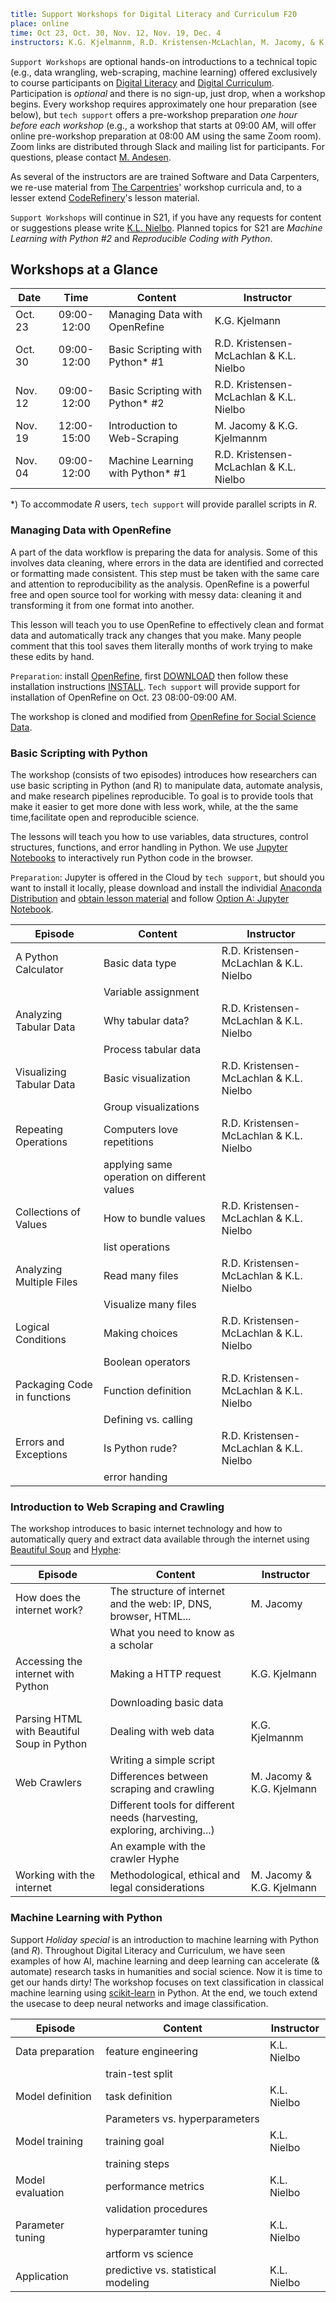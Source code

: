 ```yaml
title: Support Workshops for Digital Literacy and Curriculum F20
place: online
time: Oct 23, Oct. 30, Nov. 12, Nov. 19, Dec. 4
instructors: K.G. Kjelmannm, R.D. Kristensen-McLachlan, M. Jacomy, & K.L. Nielbo
```

`Support Workshops` are optional hands-on introductions to a technical topic (e.g., data wrangling, web-scraping, machine learning) offered exclusively to course participants on [Digital Literacy](https://dighumlab.org/dl/) and [Digital Curriculum](https://dighumlab.org/dc/). Participation is _optional_ and there is no sign-up, just drop, when a workshop begins. Every workshop requires approximately one hour preparation (see below), but `tech support` offers a pre-workshop preparation _one hour before each workshop_ (e.g., a workshop that starts at 09:00 AM, will offer online pre-workshop preparation at 08:00 AM using the same Zoom room). Zoom links are distributed through Slack and mailing list for participants. For questions, please contact [M. Andesen](mailto:m.andersen@au.dk?subject=[DL2]%20Support%20Workshops%20F20).

As several of the instructors are are trained Software and Data Carpenters, we re-use material from [The Carpentries](https://carpentries.org/)' workshop curricula and, to a lesser extend [CodeRefinery](https://coderefinery.org/)'s lesson material.

`Support Workshops` will continue in S21, if you have any requests for content or suggestions please write [K.L. Nielbo](mailto:kln@cas.au.dk?subject=[DL2]%20Support%20Workshops%20F20). Planned topics for S21 are _Machine Learning with Python #2_ and _Reproducible Coding with Python_.

## Workshops at a Glance ##
| Date    | Time        | Content             | Instructor          |
| ------- |:-----------:|---------------------| ------------------ |
| Oct. 23 | 09:00-12:00 | Managing Data with OpenRefine | K.G. Kjelmann |
| Oct. 30 | 09:00-12:00 | Basic Scripting with Python* #1 | R.D. Kristensen-McLachlan & K.L. Nielbo |
| Nov. 12 | 09:00-12:00 | Basic Scripting with Python* #2 | R.D. Kristensen-McLachlan & K.L. Nielbo |
| Nov. 19 | 12:00-15:00 | Introduction to Web-Scraping | M. Jacomy & K.G. Kjelmannm |
| Nov. 04 | 09:00-12:00 | Machine Learning with Python* #1 | R.D. Kristensen-McLachlan & K.L. Nielbo |

*) To accommodate _R_ users, `tech support` will provide parallel scripts in _R_.

### Managing Data with OpenRefine ###

A part of the data workflow is preparing the data for analysis. Some of this involves data cleaning, where errors in the data are identified and corrected or formatting made consistent. This step must be taken with the same care and attention to reproducibility as the analysis. OpenRefine is a powerful free and open source tool for working with messy data: cleaning it and transforming it from one format into another.

This lesson will teach you to use OpenRefine to effectively clean and format data and automatically track any changes that you make. Many people comment that this tool saves them literally months of work trying to make these edits by hand.

`Preparation`: install [OpenRefine](https://openrefine.org/), first [DOWNLOAD](https://openrefine.org/download.html) then follow these installation instructions [INSTALL](https://datacarpentry.org/openrefine-socialsci/setup.html). `Tech support` will provide support for installation of OpenRefine on Oct. 23 08:00-09:00 AM.

The workshop is cloned and modified from [OpenRefine for Social Science Data](https://datacarpentry.org/openrefine-socialsci/).

### Basic Scripting with Python ###

The workshop (consists of two episodes) introduces how researchers can use basic scripting in Python (and R) to manipulate data, automate analysis, and make research pipelines reproducible. To goal is to provide tools that make it easier to get more done with less work, while, at the the same time,facilitate open and reproducible science.

The lessons will teach you how to use variables, data structures, control structures, functions, and error handling in Python. We use [Jupyter Notebooks](https://jupyter.org/) to interactively run Python code in the browser.   

`Preparation`: Jupyter is offered in the Cloud by `tech support`, but should you want to install it locally, please download and install the individial [Anaconda Distribution](https://www.anaconda.com/products/individual) and [obtain lesson material](https://swcarpentry.github.io/python-novice-inflammation/setup.html) and follow [Option A: Jupyter Notebook](https://swcarpentry.github.io/python-novice-inflammation/setup.html).

| Episode | Content | Instructor |
| ------ |-------| -------|
| A Python Calculator | Basic data type  | R.D. Kristensen-McLachlan & K.L. Nielbo |
|   | Variable assignment  |   |
| Analyzing Tabular Data | Why tabular data?   | R.D. Kristensen-McLachlan & K.L. Nielbo |
|   | Process tabular data  |   |
| Visualizing Tabular Data | Basic visualization | R.D. Kristensen-McLachlan & K.L. Nielbo |
|   | Group visualizations |   |
| Repeating Operations | Computers love repetitions   | R.D. Kristensen-McLachlan & K.L. Nielbo |
|   | applying same operation on different values |   |
| Collections of Values | How to bundle values  | R.D. Kristensen-McLachlan & K.L. Nielbo |
|   | list operations |   |
| Analyzing Multiple Files |  Read many files  | R.D. Kristensen-McLachlan & K.L. Nielbo |
|   | Visualize many files  |   |
| Logical Conditions |  Making choices | R.D. Kristensen-McLachlan & K.L. Nielbo |
|   | Boolean operators |   |
| Packaging Code in functions | Function definition  | R.D. Kristensen-McLachlan & K.L. Nielbo |
|   | Defining vs. calling  |   |
| Errors and Exceptions | Is Python rude?  | R.D. Kristensen-McLachlan & K.L. Nielbo |
|   | error handing  |   |


### Introduction to Web Scraping and Crawling ###

The workshop introduces to basic internet technology and how to automatically query and extract data available through the internet using [Beautiful Soup](https://www.crummy.com/software/BeautifulSoup/) and [Hyphe](https://hyphe.medialab.sciences-po.fr/):

| Episode | Content | Instructor |
| ------ |-------|------------|
| How does the internet work? | The structure of internet and the web: IP, DNS, browser, HTML...   | M. Jacomy |
|  | What you need to know as a scholar   |   |
| Accessing the internet with Python | Making a HTTP request | K.G. Kjelmann |
|  | Downloading basic data |   |
| Parsing HTML with Beautiful Soup in Python | Dealing with web data | K.G. Kjelmannm |
|  | Writing a simple script |   |
| Web Crawlers | Differences between scraping and crawling  | M. Jacomy & K.G. Kjelmann |
|  | Different tools for different needs (harvesting, exploring, archiving...) |   |
|  | An example with the crawler Hyphe |   |
| Working with the internet | Methodological, ethical and legal considerations |  M. Jacomy & K.G. Kjelmann |

### Machine Learning with Python ###

Support _Holiday special_ is an introduction to machine learning with Python (and _R_). Throughout Digital Literacy and Curriculum, we have seen examples of how AI, machine learning and deep learning can accelerate (& automate) research tasks in humanities and social science. Now it is time to get our hands dirty! The workshop focuses on text classification in classical machine learning using [scikit-learn](https://scikit-learn.org/stable/) in Python. At the end, we touch extend the usecase to deep neural networks and image classification.

| Episode | Content | Instructor |
| ------ |-------|------------|
| Data preparation  | feature engineering | K.L. Nielbo |
|  | train-test split  |  |
| Model definition  | task definition | K.L. Nielbo |
|   | Parameters vs. hyperparameters |  |
| Model training  | training goal  | K.L. Nielbo |
|   | training steps  |  |
| Model evaluation  | performance metrics | K.L. Nielbo |
|   | validation procedures  |  |
| Parameter tuning  | hyperparamter tuning  | K.L. Nielbo |
|   | artform vs science  |  |
| Application | predictive vs. statistical modeling | K.L. Nielbo |
